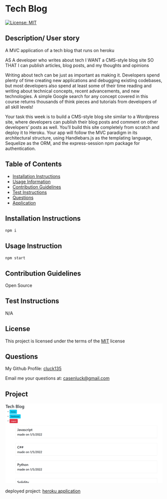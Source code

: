 # Tech Blog
[![License: MIT](https://img.shields.io/badge/License-MIT-yellow)](https://opensource.org/licenses/MIT)

## Description/ User story
A MVC application of a tech blog that runs on heroku

AS A developer who writes about tech
I WANT a CMS-style blog site
SO THAT I can publish articles, blog posts, and my thoughts and opinions

Writing about tech can be just as important as making it. Developers spend plenty of time creating new applications and debugging existing codebases, but most developers also spend at least some of their time reading and writing about technical concepts, recent advancements, and new technologies. A simple Google search for any concept covered in this course returns thousands of think pieces and tutorials from developers of all skill levels!

Your task this week is to build a CMS-style blog site similar to a Wordpress site, where developers can publish their blog posts and comment on other developers’ posts as well. You’ll build this site completely from scratch and deploy it to Heroku. Your app will follow the MVC paradigm in its architectural structure, using Handlebars.js as the templating language, Sequelize as the ORM, and the express-session npm package for authentication.

## Table of Contents
- [Installation Instructions](#installation-instructions)
- [Usage Information](#usage-information)
- [Contribution Guidelines](#contribution-guidelines)
- [Test Instructions](#test-instructions)
- [Questions](#questions)
- [Application](#project)

## Installation Instructions
```
npm i
```

## Usage Instruction
```
npm start 
```

## Contribution Guidelines
Open Source

## Test Instructions
N/A

## License
This project is licensed under the terms of the [MIT](https://opensource.org/licenses/MIT) license

## Questions
My Github Profile: [cluck135](https://github.com/cluck135)

Email me your questions at: [casenluck@gmail.com](mailto:casenluck@gmail.com)

## Project
![Image of website](./img/website.PNG)

deployed project: [heroku application](https://tech-blog-mvc-casen.herokuapp.com/)
